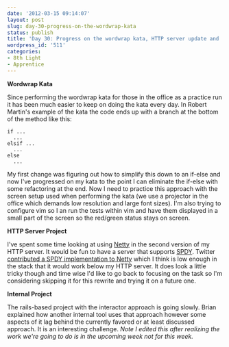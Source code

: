 ```yaml
---
date: '2012-03-15 09:14:07'
layout: post
slug: day-30-progress-on-the-wordwrap-kata
status: publish
title: 'Day 30: Progress on the wordwrap kata, HTTP server update and ...'
wordpress_id: '511'
categories:
- 8th Light
- Apprentice
---
```


**Wordwrap Kata**

Since performing the wordwrap kata for those in the office as a practice run it has been much easier to keep on doing the kata every day. In Robert Martin's example of the kata the code ends up with a branch at the bottom of the method like this:

    
    if ...
      ...
    elsif ...
      ...
    else
      ...


My first change was figuring out how to simplify this down to an if-else and now I've progressed on my kata to the point I can eliminate the if-else with some refactoring at the end. Now I need to practice this approach with the screen setup used when performing the kata (we use a projector in the office which demands low resolution and large font sizes). I'm also trying to configure vim so I an run the tests within vim and have them displayed in a small part of the screen so the red/green status stays on screen.

**HTTP Server Project**

I've spent some time looking at using [Netty](http://netty.io/) in the second version of my HTTP server. It would be fun to have a server that supports [SPDY](http://www.chromium.org/spdy). Twitter [contributed a SPDY implementation to Netty](http://netty.io/blog/2012/02/04/) which I think is low enough in the stack that it would work below my HTTP server. It does look a little tricky though and time wise I'd like to go back to focusing on the task so I'm considering skipping it for this rewrite and trying it on a future one.

**Internal Project**

The rails-based project with the interactor approach is going slowly. Brian explained how another internal tool uses that approach however some aspects of it lag behind the currently favored or at least discussed approach. It is an interesting challenge. _Note I edited this after realizing the work we're going to do is in the upcoming week not for this week._
